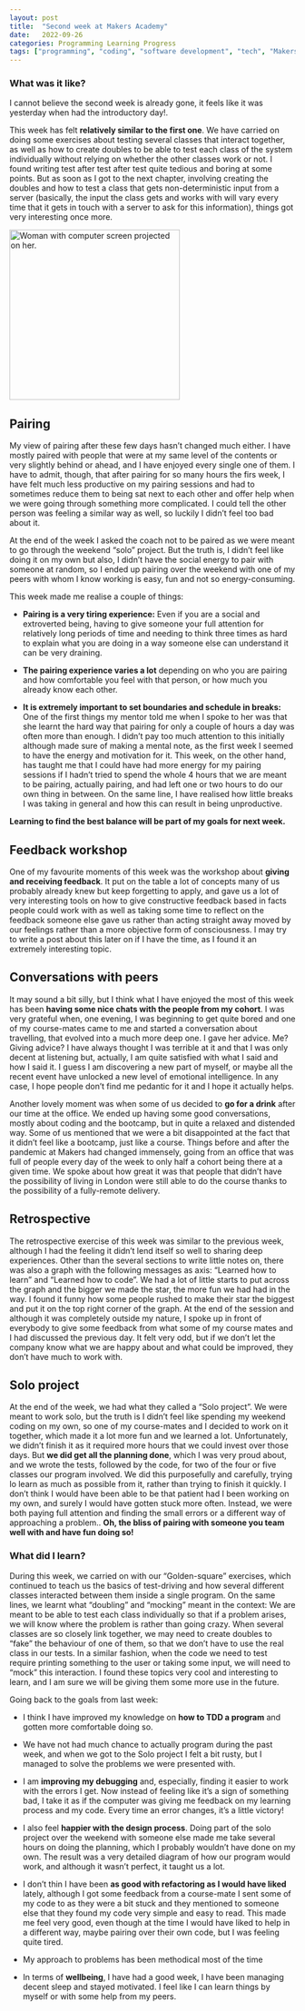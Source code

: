 ```yaml
---
layout: post
title:  "Second week at Makers Academy"
date:   2022-09-26
categories: Programming Learning Progress
tags: ["programming", "coding", "software development", "tech", "Makers Academy"]
---
```


### What was it like?

I cannot believe the second week is already gone, it feels like it was yesterday when had the introductory day!.

This week has felt **relatively similar to the first one**. We have carried on doing some exercises about testing several classes that interact together, as well as how to create doubles to be able to test each class of the system individually without relying on whether the other classes work or not. I found writing test after test after test quite tedious and boring at some points. But as soon as I got to the next chapter, involving creating the doubles and how to test a class that gets non-deterministic input from a server (basically, the input the class gets and works with will vary every time that it gets in touch with a server to ask for this information), things got very interesting once more.

<p><img src="/assets/images/thisisengineering-raeng-8hgmG03spF4-unsplash.jpg
" alt="Woman with computer screen projected on her." width="300"></p>


## Pairing

My view of  pairing after these few days hasn’t changed much either. I have mostly paired with people that were at my same level of the contents or very slightly behind or ahead, and I have enjoyed every single one of them. I have to admit, though, that after pairing for so many hours the firs week, I have felt much less productive on my pairing sessions and had to sometimes reduce them to being sat next to each other and offer help when we were going through something more complicated. I could tell the other person was feeling a similar way as well, so luckily I didn’t feel too bad about it.

At the end of the week I asked the coach not to be paired as we were meant to go through the weekend “solo” project. But the truth is, I didn’t feel like doing it on my own but also, I didn’t have the social energy to pair with someone at random, so I ended up pairing over the weekend with one of my peers with whom I know working is easy, fun and not so energy-consuming.

This week made me realise a couple of things:

* **Pairing is a very tiring experience:** Even if you are a social and extroverted being, having to give someone your full attention for relatively long periods of time and needing to think three times as hard to explain what you are doing in a way someone else can understand it can be very draining.

* **The pairing experience varies a lot** depending on who you are pairing and how comfortable you feel with that person, or how much you already know each other.

* **It is extremely important to set boundaries and schedule in breaks:** One of the first things my mentor told me when I spoke to her was that she learnt the hard way that pairing for only a couple of hours a day was often more than enough. I didn’t pay too much attention to this initially although made sure of making a mental note, as the first week I seemed to have the energy and motivation for it. This week, on the other hand, has taught me that I could have had more energy for my pairing sessions if I hadn’t tried to spend the whole 4 hours that we are meant to be pairing, actually pairing, and had left one or two hours to do our own thing in between. On the same line, I have realised how little breaks I was taking in general and how this can result in being unproductive. 

**Learning to find the best balance will be part of my goals for next week.**


## Feedback workshop

One of my favourite moments of this week was the workshop about **giving and receiving feedback**. It put on the table a lot of concepts many of us probably already knew but keep forgetting to apply, and gave us a lot of very interesting tools on how to give constructive feedback based in facts people could work with as well as taking some time to reflect on the feedback someone else gave us rather than acting straight away moved by our feelings rather than a more objective form of consciousness. I may try to write a post about this later on if I have the time, as I found it an extremely interesting topic.


## Conversations with peers

It may sound a bit silly, but I think what I have enjoyed the most of this week has been **having some nice chats with the people from my cohort**. 
I was very grateful when, one evening, I was beginning to get quite bored and one of my course-mates came to me and started a conversation about travelling, that evolved into a much more deep one. I gave her advice. Me? Giving advice? I have always thought I was terrible at it and that I was only decent at listening but, actually, I am quite satisfied with what I said and how I said it. I guess I am discovering a new part of myself, or maybe all the recent event have unlocked a new level of emotional intelligence. In any case, I hope people don’t find me pedantic for it and I hope it actually helps.

Another lovely moment was when some of us decided to **go for a drink** after our time at the office. We ended up having some good conversations, mostly about coding and the bootcamp, but in quite a relaxed and distended way. Some of us mentioned that we were a bit disappointed at the fact that it didn’t feel like a bootcamp, just like a course. Things before and after the pandemic at Makers had changed immensely, going from an office that was full of people every day of the week to only half a cohort being there at a given time. We spoke about how great it was that people that didn’t have the possibility of living in London were still able to do the course thanks to the possibility of a fully-remote delivery.

## Retrospective

The retrospective exercise of this week was similar to the previous week, although I had the feeling it didn’t lend itself so well to sharing deep experiences. Other than the several sections to write little notes on, there was also a graph with the following messages as axis: “Learned how to learn” and “Learned how to code”. We had a lot of little starts to put across the graph and the bigger we made the star, the more fun we had had in the way. I found it funny how some people rushed to make their star the biggest and put it on the top right corner of the graph. At the end of the session and although it was completely outside my nature, I spoke up in front of everybody to give some feedback from what some of my course mates and I had discussed the previous day. It felt very odd, but if we don’t let the company know what we are happy about and what could be improved, they don’t have much to work with.


## Solo project

At the end of the week, we had what they called a “Solo project”. We were meant to work solo, but the truth is I didn’t feel like spending my weekend coding on my own, so one of my course-mates and I decided to work on it together, which made it a lot more fun and we learned a lot. Unfortunately, we didn’t finish it as it required more hours that we could invest over those days. But **we did get all the planning done**, which I was very proud about, and we wrote the tests, followed by the code, for two of the four or five classes our program involved. We did this purposefully and carefully, trying lo learn as much as possible from it, rather than trying to finish it quickly. I don’t think I would have been able to be that patient had I been working on my own, and surely I would have gotten stuck more often. Instead, we were both paying full attention and finding the small errors or a different way of approaching a problem.. **Oh, the bliss of pairing with someone you team well with and have fun doing so!**

### What did I learn?

During this week, we carried on with our “Golden-square” exercises, which continued to teach us the basics of test-driving and how several different classes interacted between them inside a single program. On the same lines, we learnt what “doubling” and “mocking” meant in the context: We are meant to be able to test each class individually so that if a problem arises, we will know where the problem is rather than going crazy. When several classes are so closely link together, we may need to create doubles to “fake” the behaviour of one of them, so that we don’t have to use the real class in our tests. In a similar fashion, when the code we need to test require printing something to the user or taking some input, we will need to “mock” this interaction. I found these topics very cool and interesting to learn, and I am sure we will be giving them some more use in the future.

Going back to the goals from last week:

* I think I have improved my knowledge on **how to TDD a program** and gotten more comfortable doing so.
* We have not had much chance to actually program during the past week, and when we got to the Solo project I felt a bit rusty, but I managed to solve the problems we were presented with.

* I am **improving my debugging** and, especially, finding it easier to work with the errors I get. Now instead of feeling like it’s a sign of something bad, I take it as if the computer was giving me feedback on my learning process and my code. Every time an error changes, it’s a little victory!

* I also feel **happier with the design process**. Doing part of the solo project over the weekend with someone else made me take several hours on doing the planning, which I probably wouldn’t have done on my own. The result was a very detailed diagram of how our program would work, and although it wasn’t perfect, it taught us a lot.

* I don’t thin I have been **as good with refactoring as I would have liked** lately, although I got some feedback from a course-mate I sent some of my code to as they were a bit stuck and they mentioned to someone else that they found my code very simple and easy to read. This made me feel very good, even though at the time I would have liked to help in a different way, maybe pairing over their own code, but I was feeling quite tired.

* My approach to problems has been methodical most of the time

* In terms of **wellbeing**, I have had a good week, I have been managing decent sleep and stayed motivated. I feel like I can learn things by myself or with some help from my peers.

